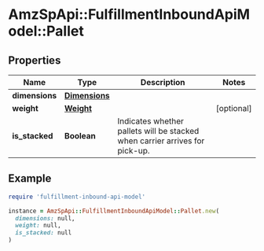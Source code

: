 # AmzSpApi::FulfillmentInboundApiModel::Pallet

## Properties

| Name | Type | Description | Notes |
| ---- | ---- | ----------- | ----- |
| **dimensions** | [**Dimensions**](Dimensions.md) |  |  |
| **weight** | [**Weight**](Weight.md) |  | [optional] |
| **is_stacked** | **Boolean** | Indicates whether pallets will be stacked when carrier arrives for pick-up. |  |

## Example

```ruby
require 'fulfillment-inbound-api-model'

instance = AmzSpApi::FulfillmentInboundApiModel::Pallet.new(
  dimensions: null,
  weight: null,
  is_stacked: null
)
```

